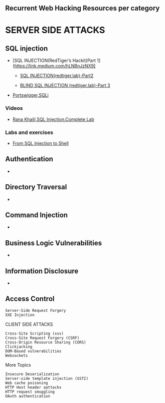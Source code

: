 ## Recurrent Web Hacking Resources per category

# SERVER SIDE ATTACKS

## SQL injection

- [SQL INJECTION(RedTiger’s Hackit)Part 1](https://link.medium.com/hLNBnJzNX9]

  - [SQL INJECTION(redtiger.lab)-Part2](https://link.medium.com/tU7YK9JsZ9)

  - [BLIND SQL INJECTION (redtiger.lab)-Part 3](https://link.medium.com/tEHSs9T909)

- [Portswigger,SQLi](https://portswigger.net/web-security/sql-injection)

### Videos

- [Rana Khalil,SQL Injection.Complete Lab](https://www.youtube.com/watch?v=1nJgupaUPEQ&t=8s)
 



### Labs and exercises 

- [From SQL Injection to Shell](https://pentesterlab.com/exercises/from_sqli_to_shell/course)


## Authentication

-
 
## Directory Traversal

- 

## Command Injection

-
   
## Business Logic Vulnerabilities
   
-   
   
## Information Disclosure
 
-
 
## Access Control
    Server-Side Request Forgery
    XXE Injection

CLIENT SIDE ATTACKS

    Cross-Site Scripting (xss)
    Cross-Site Request Forgery (CSRF)
    Cross-Origin Resource Sharing (CORS)
    Clickjacking
    DOM-Based vulnerabilities
    Websockets

More Topics

    Insecure Deserialization
    Server-side template injection (SSTI)
    Web cache poisoning
    HTTP Host header aattacks
    HTTP request smuggling
    OAuth authentication

